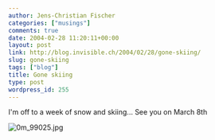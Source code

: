 ```yaml
---
author: Jens-Christian Fischer
categories: ["musings"]
comments: true
date: 2004-02-28 11:20:11+00:00
layout: post
link: http://blog.invisible.ch/2004/02/28/gone-skiing/
slug: gone-skiing
tags: ["blog"]
title: Gone skiing
type: post
wordpress_id: 255
---
```


I'm off to a week of snow and skiing... See you on March 8th

![0m_99025.jpg](http://blog.invisible.ch/images/0m_99025.jpg)

